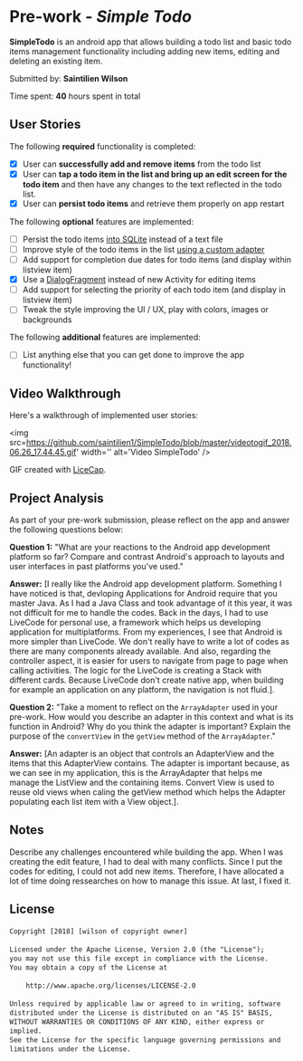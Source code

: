 # Pre-work - *Simple Todo*

**SimpleTodo** is an android app that allows building a todo list and basic todo items management functionality including adding new items, editing and deleting an existing item.

Submitted by: **Saintilien Wilson**

Time spent: **40** hours spent in total

## User Stories

The following **required** functionality is completed:

* [X] User can **successfully add and remove items** from the todo list
* [X] User can **tap a todo item in the list and bring up an edit screen for the todo item** and then have any changes to the text reflected in the todo list.
* [X] User can **persist todo items** and retrieve them properly on app restart

The following **optional** features are implemented:

* [ ] Persist the todo items [into SQLite](http://guides.codepath.com/android/Persisting-Data-to-the-Device#sqlite) instead of a text file
* [ ] Improve style of the todo items in the list [using a custom adapter](http://guides.codepath.com/android/Using-an-ArrayAdapter-with-ListView)
* [ ] Add support for completion due dates for todo items (and display within listview item)
* [X] Use a [DialogFragment](http://guides.codepath.com/android/Using-DialogFragment) instead of new Activity for editing items
* [ ] Add support for selecting the priority of each todo item (and display in listview item)
* [ ] Tweak the style improving the UI / UX, play with colors, images or backgrounds

The following **additional** features are implemented:

* [ ] List anything else that you can get done to improve the app functionality!

## Video Walkthrough

Here's a walkthrough of implemented user stories:

<img src=https://github.com/saintilien1/SimpleTodo/blob/master/videotogif_2018.06.26_17.44.45.gif' width='' alt='Video SimpleTodo' />

GIF created with [LiceCap](http://www.cockos.com/licecap/).

## Project Analysis

As part of your pre-work submission, please reflect on the app and answer the following questions below:

**Question 1:** "What are your reactions to the Android app development platform so far? Compare and contrast Android's approach to layouts and user interfaces in past platforms you've used."

**Answer:** [I really like the Android app development platform. Something I have noticed is that, devloping Applications for Android require that you master Java. As I had a Java Class and took advantage of it this year, it was not difficult for me to handle the codes. Back in the days, I had to use LiveCode for personal use, a framework which helps us developing application for multiplatforms. From my experiences, I see that Android is more simpler than LiveCode. We don't really have to write a lot of codes as there are many components already available. And also, regarding the controller aspect, it is easier for users to navigate from page to page when calling activities. The logic for the LiveCode is creating a Stack with different cards. Because LiveCode don't create native app, when building for example an application on any platform, the navigation is not fluid.].

**Question 2:** "Take a moment to reflect on the `ArrayAdapter` used in your pre-work. How would you describe an adapter in this context and what is its function in Android? Why do you think the adapter is important? Explain the purpose of the `convertView` in the `getView` method of the `ArrayAdapter`."

**Answer:** [An adapter is an object that controls an AdapterView and the items that this AdapterView contains. The adapter is important because, as we can see in my application, this is the ArrayAdapter that helps me manage the ListView and the containing items. Convert View is used to reuse old views when caling the getView method which helps the Adapter populating each list item with a View object.].

## Notes

Describe any challenges encountered while building the app.
	When I was creating the edit feature, I had to deal with many conflicts. Since I put the codes for editing, I could not add new items. Therefore, I have allocated a lot of time doing ressearches on how to manage this issue. At last, I fixed it.	
## License

    Copyright [2018] [wilson of copyright owner]

    Licensed under the Apache License, Version 2.0 (the "License");
    you may not use this file except in compliance with the License.
    You may obtain a copy of the License at

        http://www.apache.org/licenses/LICENSE-2.0

    Unless required by applicable law or agreed to in writing, software
    distributed under the License is distributed on an "AS IS" BASIS,
    WITHOUT WARRANTIES OR CONDITIONS OF ANY KIND, either express or implied.
    See the License for the specific language governing permissions and
    limitations under the License.
